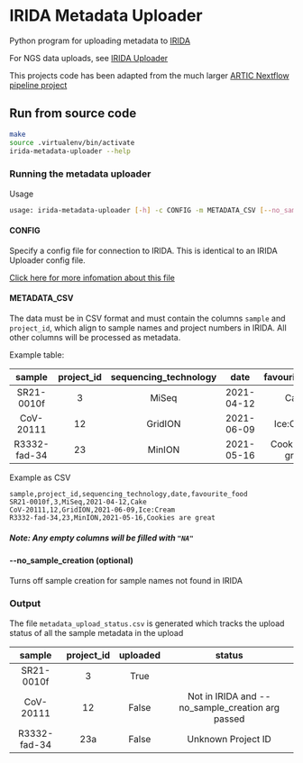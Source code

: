 # IRIDA Metadata Uploader

Python program for uploading metadata to [IRIDA](https://github.com/phac-nml/irida)

For NGS data uploads, see [IRIDA Uploader](https://github.com/phac-nml/irida-uploader/)

This projects code has been adapted from the much larger [ARTIC Nextflow pipeline project](https://github.com/phac-nml/ncov2019-artic-nf)

## Run from source code

```bash
make
source .virtualenv/bin/activate
irida-metadata-uploader --help
```

### Running the metadata uploader

Usage

```bash
usage: irida-metadata-uploader [-h] -c CONFIG -m METADATA_CSV [--no_sample_creation]
```

#### CONFIG

Specify a config file for connection to IRIDA. This is identical to an IRIDA Uploader config file.

[Click here for more infomation about this file](https://irida-uploader.readthedocs.io/en/stable/configuration.html)

#### METADATA_CSV

The data must be in CSV format and must contain the columns `sample` and `project_id`, which align to sample names and project numbers in IRIDA. All other columns will be processed as metadata.

Example table:

|    sample    | project_id | sequencing_technology |    date    |   favourite_food  |
|:------------:|:----------:|:---------------------:|:----------:|:-----------------:|
|  SR21-0010f  |      3     |         MiSeq         | 2021-04-12 |        Cake       |
|   CoV-20111  |     12     |        GridION        | 2021-06-09 |     Ice:Cream     |
| R3332-fad-34 |     23     |         MinION        | 2021-05-16 | Cookies are great |

Example as CSV

```csv
sample,project_id,sequencing_technology,date,favourite_food
SR21-0010f,3,MiSeq,2021-04-12,Cake
CoV-20111,12,GridION,2021-06-09,Ice:Cream
R3332-fad-34,23,MinION,2021-05-16,Cookies are great
```

##### Note: Any empty columns will be filled with `"NA"`

#### --no_sample_creation (optional)

Turns off sample creation for sample names not found in IRIDA

### Output

The file `metadata_upload_status.csv` is generated which tracks the upload status of all the sample metadata in the upload

|    sample    | project_id | uploaded |    status    |
|:------------:|:----------:|:---------------------:|:----------:|
|  SR21-0010f  |      3     |         True         |   |
|   CoV-20111  |     12     |        False        | Not in IRIDA and --no_sample_creation arg passed |
| R3332-fad-34 |     23a     |         False        | Unknown Project ID |
